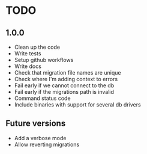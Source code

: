 # TODO

## 1.0.0

- Clean up the code
- Write tests
- Setup github workflows
- Write docs
- Check that migration file names are unique
- Check where I'm adding context to errors
- Fail early if we cannot connect to the db
- Fail early if the migrations path is invalid
- Command status code
- Include binaries with support for several db drivers

## Future versions

- Add a verbose mode
- Allow reverting migrations